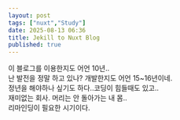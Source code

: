 ```yaml
---
layout: post
tags: ["nuxt","Study"]
date: 2025-08-13 06:36
title: Jekill to Nuxt Blog
published: true
---
```

이 블로그를 이용한지도 어언 10년..<br>
난 발전을 정말 하고 있나? 개발한지도 어언 15~16년이네.<br>
정년을 해야하나 싶기도 하다..코딩이 힘들때도 있고..<br>
재미없는 회사. 머리는 안 돌아가는 내 몸..<br>
리마인딩이 필요한 시기이다.